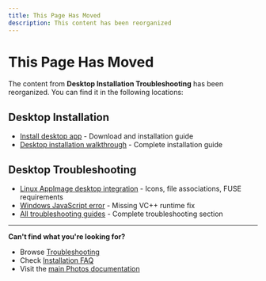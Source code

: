 ```yaml
---
title: This Page Has Moved
description: This content has been reorganized
---
```


# This Page Has Moved

The content from **Desktop Installation Troubleshooting** has been reorganized. You can find it in the following locations:

## Desktop Installation
- [Install desktop app](/photos/faq/account-creation#install-desktop) - Download and installation guide
- [Desktop installation walkthrough](/photos/getting-started/installation) - Complete installation guide

## Desktop Troubleshooting
- [Linux AppImage desktop integration](/photos/faq/troubleshooting#appimage-integration) - Icons, file associations, FUSE requirements
- [Windows JavaScript error](/photos/faq/troubleshooting) - Missing VC++ runtime fix
- [All troubleshooting guides](/photos/faq/troubleshooting) - Complete troubleshooting section

---

**Can't find what you're looking for?**
- Browse [Troubleshooting](/photos/faq/troubleshooting)
- Check [Installation FAQ](/photos/faq/account-creation)
- Visit the [main Photos documentation](/photos/)
